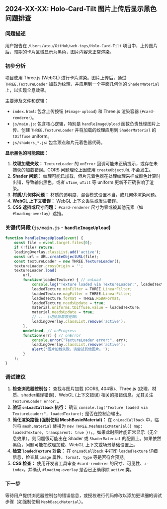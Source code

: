 ## 2024-XX-XX: Holo-Card-Tilt 图片上传后显示黑色问题排查

### 问题描述

用户报告在 `/Users/atou/GitHub/web-toys/Holo-Card-Tilt` 项目中，上传图片后，预期的卡片区域显示为黑色，图片内容未正常渲染。

### 初步分析

项目使用 Three.js (WebGL) 进行卡片渲染。图片上传后，通过 `THREE.TextureLoader` 加载为纹理，并应用到一个平面几何体的 `ShaderMaterial` 上，以实现全息效果。

主要涉及文件和逻辑：
-   `index.html`: 包含上传按钮 (`#image-upload`) 和 Three.js 渲染容器 (`#card-renderer`)。
-   `js/main.js`: 包含核心逻辑，特别是 `handleImageUpload` 函数负责处理图片上传、创建 `THREE.TextureLoader` 并将加载的纹理应用到 `ShaderMaterial` 的 `tDiffuse` uniform。
-   `js/shaders_*.js`: 包含顶点和片元着色器代码。

**显示黑色的可能原因：**
1.  **纹理加载失败：** `TextureLoader` 的 `onError` 回调可能未正确提示，或存在未捕获的加载错误。CORS 问题理论上因使用 `createObjectURL` 不会发生。
2.  **Shader 问题：** 纹理可能已加载，但片元着色器在处理纹理采样或颜色计算时出错，导致输出黑色。或者 `uTime`, `uTilt` 等 uniform 更新不正确影响了渲染。
3.  **材质/几何体问题：** 材质的透明度、混合模式设置不当，或几何体渲染问题。
4.  **WebGL 上下文错误：** WebGL 上下文丢失或发生错误。
5.  **CSS 遮挡或尺寸问题：** `#card-renderer` 尺寸为零或被其他元素（如 `#loading-overlay`）遮挡。

### 关键代码段 (`js/main.js` - `handleImageUpload`)

```javascript
function handleImageUpload(event) {
    const file = event.target.files[0];
    if (!file) return;
    loadingOverlay.classList.add('active');
    const url = URL.createObjectURL(file);
    const textureLoader = new THREE.TextureLoader();
    textureLoader.crossOrigin = '';
    textureLoader.load(
        url,
        function(loadedTexture) { // onLoad
            console.log("Texture loaded via TextureLoader:", loadedTexture);
            loadedTexture.minFilter = THREE.LinearFilter;
            loadedTexture.magFilter = THREE.LinearFilter;
            loadedTexture.format = THREE.RGBAFormat;
            loadedTexture.needsUpdate = true;
            material.uniforms.tDiffuse.value = loadedTexture;
            material.needsUpdate = true;
            // ... (切换屏幕等逻辑)
            loadingOverlay.classList.remove('active');
        },
        undefined, // onProgress
        function(err) { // onError
            console.error("TextureLoader error:", err);
            loadingOverlay.classList.remove('active');
            alert('图片加载失败，请尝试其他图片。');
        }
    );
}
```

### 调试建议
1.  **检查浏览器控制台：** 查找与图片加载 (CORS, 404等)、Three.js (纹理、材质、shader编译错误)、WebGL (上下文错误) 相关的报错信息。尤其关注 `TextureLoader error:`。
2.  **验证 `onLoadCallback` 执行：** 确认 `console.log("Texture loaded via TextureLoader:", loadedTexture);` 是否在控制台输出。
3.  **简化渲染路径 (强制使用 MeshBasicMaterial)：**
    在 `onLoadCallback` 中，临时将 `mesh.material` 替换为 `new THREE.MeshBasicMaterial({ map: loadedTexture, transparent: true });`。如果此时图片能正常显示（无全息效果），则问题很可能出在 Shader 或 `ShaderMaterial` 的配置上。如果依然黑色，问题可能在纹理加载、WebGL 上下文或场景基础设置上。
4.  **检查 `loadedTexture` 对象：** 在 `onLoadCallback` 中打印 `loadedTexture` 详细信息，检查其 `image` 属性、`format`、`type` 等是否符合预期。
5.  **CSS 检查：** 使用开发者工具审查 `#card-renderer` 的尺寸、可见性、`z-index`，并确认 `#loading-overlay` 是否已正确移除 `active` 类。

### 下一步

等待用户提供浏览器控制台的错误信息，或授权进行代码修改以添加更详细的调试步骤（如强制使用 `MeshBasicMaterial`）。 